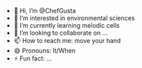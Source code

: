 - 👋 Hi, I’m @ChefGusta
- 👀 I’m interested in environmental sciences
- 🌱 I’m currently learning melodic cells
- 💞️ I’m looking to collaborate on ...
- 📫 How to reach me: move your hand 
- 😄 Pronouns: It/When
- ⚡ Fun fact: ...

<!---
ChefGusta/ChefGusta is a ✨ special ✨ repository because its `README.md` (this file) appears on your GitHub profile.
You can click the Preview link to take a look at your changes.
--->
